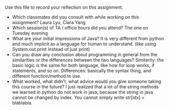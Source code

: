 Use this file to record your reflection on this assignment.

- Which classmates did you consult with while working on this assignment?
Laura Lyu, Clara Yang
- Which session(s) of TA / office hours did you attend?
The one on Tuesday evening
- What are your initial impressions of Java? 
It is very different from python and much implicit as a language for human to understand. (like using System.out.print instead of just print)
- Can you draw any conclusion about programming in general from the similarities or the differences between the two languages? 
Similarity: the basic logic is the same for both language, like how for loop works, if statements, and so on. Differences: basically the syntax thing, and different function/method to use.
- What worked, what didn't, what advice would you give someone taking this course in the future?
I just realized that a lot of the string methods we learned in python do not work in java, because the string in java cannot be changed by index. You cannot simply write str[idx] = blablabla. 
